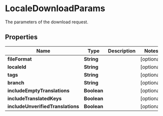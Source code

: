 

# LocaleDownloadParams

The parameters of the download request. 
## Properties

Name | Type | Description | Notes
------------ | ------------- | ------------- | -------------
**fileFormat** | **String** |  |  [optional]
**localeId** | **String** |  |  [optional]
**tags** | **String** |  |  [optional]
**branch** | **String** |  |  [optional]
**includeEmptyTranslations** | **Boolean** |  |  [optional]
**includeTranslatedKeys** | **Boolean** |  |  [optional]
**includeUnverifiedTranslations** | **Boolean** |  |  [optional]



